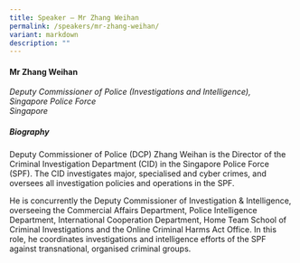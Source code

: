 ```yaml
---
title: Speaker – Mr Zhang Weihan
permalink: /speakers/mr-zhang-weihan/
variant: markdown
description: ""
---
```

#### **Mr Zhang Weihan**

*Deputy Commissioner of Police (Investigations and Intelligence), <br>Singapore Police Force<br>Singapore*

##### **Biography**
Deputy Commissioner of Police (DCP) Zhang Weihan is the Director of the Criminal Investigation Department (CID) in the Singapore Police Force (SPF). The CID investigates major, specialised and cyber crimes, and oversees all investigation policies and operations in the SPF. 

He is concurrently the Deputy Commissioner of Investigation &amp; Intelligence, overseeing the Commercial Affairs Department, Police Intelligence Department, International Cooperation Department, Home Team School of Criminal Investigations and the Online Criminal Harms Act Office. In this role, he coordinates investigations and intelligence efforts of the SPF against transnational, organised criminal groups.